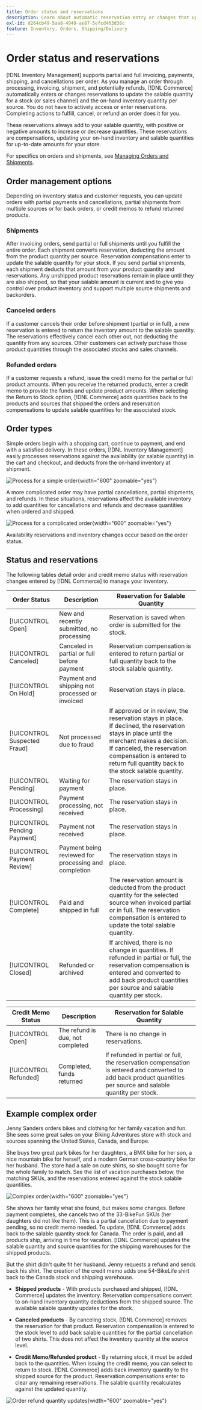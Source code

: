 ```yaml
---
title: Order status and reservations
description: Learn about automatic reservation entry or changes that update the salable quantity for a stock (or sales channel) and the on-hand inventory quantity per source.
exl-id: d264cb49-5aa8-4949-ae87-5efcd463d38c
feature: Inventory, Orders, Shipping/Delivery
---
```

# Order status and reservations

[!DNL Inventory Management] supports partial and full invoicing, payments, shipping, and cancellations per order. As you manage an order through processing, invoicing, shipment, and potentially refunds, [!DNL Commerce] automatically enters or changes reservations to update the salable quantity for a stock (or sales channel) and the on-hand inventory quantity per source. You do not have to actively access or enter reservations. Completing actions to fulfill, cancel, or refund an order does it for you.

These reservations always add to your salable quantity, with positive or negative amounts to increase or decrease quantities. These reservations are compensations, updating your on-hand inventory and salable quantities for up-to-date amounts for your store.

For specifics on orders and shipments, see [Managing Orders and Shipments](shipments.md).

## Order management options

Depending on inventory status and customer requests, you can update orders with partial payments and cancellations, partial shipments from multiple sources or for back orders, or credit memos to refund returned products.

### Shipments

After invoicing orders, send partial or full shipments until you fulfill the entire order. Each shipment converts reservation, deducting the amount from the product quantity per source. Reservation compensations enter to update the salable quantity for your stock. If you send partial shipments, each shipment deducts that amount from your product quantity and reservations. Any unshipped product reservations remain in place until they are also shipped, so that your salable amount is current and to give you control over product inventory and support multiple source shipments and backorders.

### Canceled orders

If a customer cancels their order before shipment (partial or in full), a new reservation is entered to return the inventory amount to the salable quantity. The reservations effectively cancel each other out, not deducting the quantity from any sources. Other customers can actively purchase those product quantities through the associated stocks and sales channels.

### Refunded orders

If a customer requests a refund, issue the credit memo for the partial or full product amounts. When you receive the returned products, enter a credit memo to provide the funds and update product amounts. When selecting the Return to Stock option, [!DNL Commerce] adds quantities back to the products and sources that shipped the orders and reservation compensations to update salable quantities for the associated stock.

## Order types

Simple orders begin with a shopping cart, continue to payment, and end with a satisfied delivery. In these orders, [!DNL Inventory Management] easily processes reservations against the availability (or salable quantity) in the cart and checkout, and deducts from the on-hand inventory at shipment.

![Process for a simple order](assets/diagram-simple-order-flow.png){width="600" zoomable="yes"}

A more complicated order may have partial cancellations, partial shipments, and refunds. In these situations, reservations affect the available inventory to add quantities for cancellations and refunds and decrease quantities when ordered and shipped.

![Process for a complicated order](assets/diagram-complicated-order-flow.png){width="600" zoomable="yes"}

Availability reservations and inventory changes occur based on the order status.

## Status and reservations

The following tables detail order and credit memo status with reservation changes entered by [!DNL Commerce] to manage your inventory.

|Order Status|Description|Reservation for Salable Quantity|
|--|--|--|
|[!UICONTROL Open]|New and recently submitted, no processing|Reservation is saved when order is submitted for the stock.|
|[!UICONTROL Canceled]|Canceled in partial or full before payment|Reservation compensation is entered to return partial or full quantity back to the stock salable quantity.|
|[!UICONTROL On Hold]|Payment and shipping not processed or invoiced|Reservation stays in place.|
|[!UICONTROL Suspected Fraud]|Not processed due to fraud|If approved or in review, the reservation stays in place.<br/>If declined, the reservation stays in place until the merchant makes a decision.<br/>If canceled, the reservation compensation is entered to return full quantity back to the stock salable quantity.|
|[!UICONTROL Pending]|Waiting for payment|The reservation stays in place.|
|[!UICONTROL Processing]|Payment processing, not received|The reservation stays in place.|
|[!UICONTROL Pending Payment]|Payment not received|The reservation stays in place.|
|[!UICONTROL Payment Review]|Payment being reviewed for processing and completion|The reservation stays in place.|
|[!UICONTROL Complete]|Paid and shipped in full|The reservation amount is deducted from the product quantity for the selected source when invoiced partial or in full. The reservation compensation is entered to update the total salable quantity.|
|[!UICONTROL Closed]|Refunded or archived|If archived, there is no change in quantities. If refunded in partial or full, the reservation compensation is entered and converted to add back product quantities per source and salable quantity per stock.|

|Credit Memo Status|Description|Reservation for Salable Quantity|
|--|--|--|
|[!UICONTROL Open]|The refund is due, not completed|There is no change in reservations.|
|[!UICONTROL Refunded]|Completed, funds returned|If refunded in partial or full, the reservation compensation is entered and converted to add back product quantities per source and salable quantity per stock.|

## Example complex order

Jenny Sanders orders bikes and clothing for her family vacation and fun. She sees some great sales on your Biking Adventures store with stock and sources spanning the United States, Canada, and Europe.

She buys two great park bikes for her daughters, a BMX bike for her son, a nice mountain bike for herself, and a modern German cross-country bike for her husband. The store had a sale on cute shirts, so she bought some for the whole family to match. See the list of vacation purchases below, the matching SKUs, and the reservations entered against the stock salable quantities.

![Complex order](assets/diagram-order-complex.png){width="600" zoomable="yes"}

She shows her family what she found, but makes some changes. Before payment completes, she cancels two of the 33-BikeFun SKUs (her daughters did not like them). This is a partial cancellation due to payment pending, so no credit memo needed. To update, [!DNL Commerce] adds back to the salable quantity stock for Canada. The order is paid, and all products ship, arriving in time for vacation. [!DNL Commerce] updates the salable quantity and source quantities for the shipping warehouses for the shipped products.

But the shirt didn't quite fit her husband. Jenny requests a refund and sends back his shirt. The creation of the credit memo adds one 54-BikeLife shirt back to the Canada stock and shipping warehouse.

- **Shipped products** - With products purchased and shipped, [!DNL Commerce] updates the inventory. Reservation compensations convert to on-hand inventory quantity deductions from the shipped source. The available salable quantity updates for the stock.

- **Canceled products** - By canceling stock, [!DNL Commerce] removes the reservation for that product. Reservation compensation is entered to the stock level to add back salable quantities for the partial cancellation of two shirts. This does not affect the inventory quantity at the source level.

- **Credit Memo/Refunded product** - By returning stock, it must be added back to the quantities. When issuing the credit memo, you can select to return to stock. [!DNL Commerce] adds back inventory quantity to the shipped source for the product. Reservation compensations enter to clear any remaining reservations. The salable quantity recalculates against the updated quantity.

![Order refund quantity updates](assets/diagram-order-refund.png){width="600" zoomable="yes"}
